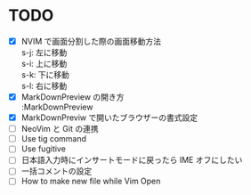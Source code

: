 # TODO

- [x] NVIM で画面分割した際の画面移動方法  
       s-j: 左に移動  
       s-i: 上に移動  
       s-k: 下に移動  
       s-l: 右に移動
- [x] MarkDownPreview の開き方  
       :MarkDownPreview
- [x] MarkDownPreviw で開いたブラウザーの書式設定
- [ ] NeoVim と Git の連携
- [ ] Use tig command
- [ ] Use fugitive
- [ ] 日本語入力時にインサートモードに戻ったら IME オフにしたい
- [ ] 一括コメントの設定
- [ ] How to make new file while Vim Open
